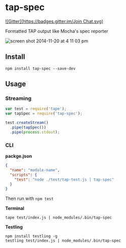 # tap-spec
[![Gitter](https://badges.gitter.im/Join Chat.svg)](https://gitter.im/scottcorgan/tap-spec?utm_source=badge&utm_medium=badge&utm_campaign=pr-badge&utm_content=badge)
 
Formatted TAP output like Mocha's spec reporter

![screen shot 2014-11-20 at 4 11 03 pm](https://cloud.githubusercontent.com/assets/974723/5135660/d83bb344-70cf-11e4-98c1-cca14d76d5a7.png)
 
## Install
 
```
npm install tap-spec --save-dev
```

## Usage

### Streaming

```js
var test = require('tape');
var tapSpec = require('tap-spec');

test.createStream()
  .pipe(tapSpec())
  .pipe(process.stdout);
```

### CLI

**packge.json**

```json
{
  "name": "module-name",
  "scripts": {
    "test": "node ./test/tap-test.js | tap-spec"
  }
}
```

Then run with `npm test`
 
**Terminal**

```
tape test/index.js | node_modules/.bin/tap-spec
``` 

**Testling**

```
npm install testling -g
testling test/index.js | node_modules/.bin/tap-spec
```
